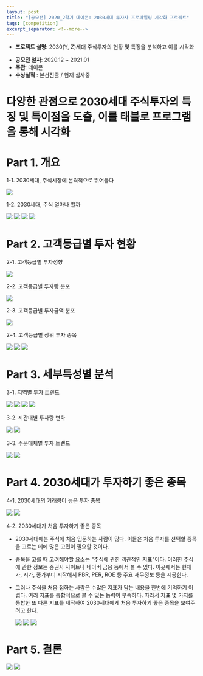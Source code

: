 ```yaml
---
layout: post
title: "[공모전] 2020_2학기 데이콘: 2030세대 투자자 프로파일링 시각화 프로젝트"
tags: [competition]
excerpt_separator: <!--more-->
---
```


- **프로젝트 설명**: 2030(Y, Z)세대 주식투자의 현황 및 특징을 분석하고 이를 시각화
<!--more-->
- **공모전 일자**: 2020.12 ~ 2021.01
- **주관**: 데이콘
- **수상실적** : 본선진출 / 현재 심사중

# 다양한 관점으로 2030세대 주식투자의 특징 및 특이점을 도출, 이를 태블로 프로그램을 통해 시각화



# Part 1. 개요

1-1. 2030세대, 주식시장에 본격적으로 뛰어들다

  <img src="/assets/img/nh/1.PNG">
  
1-2. 2030세대, 주식 얼마나 할까

  <img src="/assets/img/nh/2.PNG">
  <img src="/assets/img/nh/3.PNG">
  <img src="/assets/img/nh/4.PNG">
  <img src="/assets/img/nh/5.PNG">
  
# Part 2. 고객등급별 투자 현황

2-1. 고객등급별 투자성향

  <img src="/assets/img/nh/6.PNG">
  
2-2. 고객등급별 투자량 분포

  <img src="/assets/img/nh/7.PNG">
  
2-3. 고객등급별 투자금액 분포

  <img src="/assets/img/nh/8.PNG">
  
2-4. 고객등급별 상위 투자 종목

  <img src="/assets/img/nh/9.PNG">
  <img src="/assets/img/nh/10.PNG">
  <img src="/assets/img/nh/11.PNG">

# Part 3. 세부특성별 분석

3-1. 지역별 투자 트렌드

  <img src="/assets/img/nh/12.PNG">
  <img src="/assets/img/nh/13.PNG">
  <img src="/assets/img/nh/14.PNG">
  <img src="/assets/img/nh/15.PNG">
  
3-2. 시간대별 투자량 변화

  <img src="/assets/img/nh/16.PNG">
  <img src="/assets/img/nh/17.PNG">
  
3-3. 주문매체별 투자 트렌드
  
  <img src="/assets/img/nh/18.PNG">
  <img src="/assets/img/nh/19.PNG">

# Part 4. 2030세대가 투자하기 좋은 종목

4-1. 2030세대의 거래량이 높은 투자 종목

  <img src="/assets/img/nh/20.PNG">
  <img src="/assets/img/nh/21.PNG">
  
4-2. 2030세대가 처음 투자하기 좋은 종목

- 2030세대에는 주식에 처음 입문하는 사람이 많다. 이들은 처음 투자를 선택할 종목을 고르는 데에 많은 고민이 필요할 것이다.
- 종목을 고를 때 고려해야할 요소는 "주식에 관한 객관적인 지표"이다. 이러한 주식에 관한 정보는 증권사 사이트나 네이버 금융 등에서 볼 수 있다. 이곳에서는 현재가, 시가, 종가부터 시작해서 PBR, PER, ROE 등 주요 재무정보 등을 제공한다.
- 그러나 주식을 처음 접하는 사람은 수많은 지표가 담는 내용을 한번에 기억하기 어렵다. 여러 지표를 통합적으로 볼 수 있는 능력이 부족하다. 따라서 지표 몇 가지를 통합한 또 다른 지표를 제작하여 2030세대에게 처음 투자하기 좋은 종목을 보여주려고 한다.

  <img src="/assets/img/nh/23.PNG">
  <img src="/assets/img/nh/24.PNG">
  <img src="/assets/img/nh/25.PNG">
  
# Part 5. 결론
  
  <img src="/assets/img/nh/26.PNG">
  <img src="/assets/img/nh/27.PNG">
